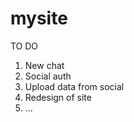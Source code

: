 mysite
======
TO DO
1) New chat
2) Social auth
3) Upload data from social
4) Redesign of site
5) ...
